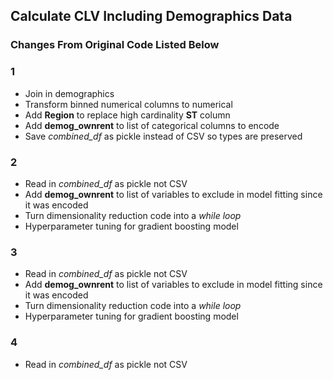 ## Calculate CLV Including Demographics Data

### Changes From Original Code Listed Below

### 1

- Join in demographics
- Transform binned numerical columns to numerical
- Add **Region** to replace high cardinality **ST** column
- Add **demog_ownrent** to list of categorical columns to encode
- Save *combined_df* as pickle instead of CSV so types are preserved

### 2

- Read in *combined_df* as pickle not CSV
- Add **demog_ownrent** to list of variables to exclude in model fitting since it was encoded
- Turn dimensionality reduction code into a *while loop*
- Hyperparameter tuning for gradient boosting model

### 3

- Read in *combined_df* as pickle not CSV
- Add **demog_ownrent** to list of variables to exclude in model fitting since it was encoded
- Turn dimensionality reduction code into a *while loop*
- Hyperparameter tuning for gradient boosting model

### 4

- Read in *combined_df* as pickle not CSV